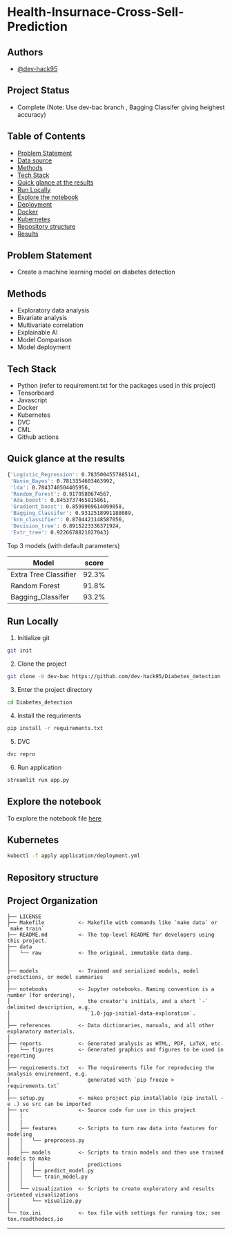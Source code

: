 Health-Insurnace-Cross-Sell-Prediction
==============================


## Authors

- [@dev-hack95](https://www.github.com/dev-hack95)

## Project Status
- Complete (Note: Use dev-bac branch , Bagging Classifer giving heighest accuracy)

## Table of Contents

  - [Problem Statement](#Problem-Statement)
  - [Data source](#data-source)
  - [Methods](#methods)
  - [Tech Stack](#tech-stack)
  - [Quick glance at the results](#quick-glance-at-the-results)
  - [Run Locally](#run-locally)
  - [Explore the notebook](#explore-the-notebook)
  - [Deployment](#Deployment)
  - [Docker](#Docker)
  - [Kubernetes](#Kubernetes)
  - [Repository structure](#repository-structure)
  - [Results](#Results)
  
## Problem Statement
  - Create a machine learning model on diabetes detection

## Methods

- Exploratory data analysis
- Bivariate analysis
- Multivariate correlation
- Explainable AI
- Model Comparison
- Model deployment

## Tech Stack

- Python (refer to requirement.txt for the packages used in this project)
- Tensorboard
- Javascript
- Docker
- Kubernetes
- DVC
- CML
- Github actions

## Quick glance at the results

```bash
{'Logistic_Regression': 0.7835004557885141,
 'Navie_Bayes': 0.7813354603463992,
 'lda': 0.7843740504405956,
 'Random_Forest': 0.9179580674567,
 'Ada_boost': 0.8453737465815861,
 'Gradient_boost': 0.8599969614099058,
 'Bagging_Classifer': 0.9312518991188089,
 'knn_classifier': 0.8704421148587056,
 'Decision_tree': 0.8915223336371924,
 'Extr_tree': 0.9226678821027043}
 ```
 
Top 3 models (with default parameters)

| Model     	                |  score 	          |
|-------------------	        |------------------	|
| Extra Tree Classifier  	    | 92.3% 	          |
| Random Forest    	          | 91.8% 	          |
| Bagging_Classifer           | 93.2% 	          |



## Run Locally

1) Initialize git

```bash
git init
```


2) Clone the project

```bash
git clone -b dev-bac https://github.com/dev-hack95/Diabetes_detection
```

3) Enter the project directory

```bash
cd Diabetes_detection
```

4) Install the requriments

```bash
pip install -r requirements.txt
```
5) DVC

```bash
dvc repro
```

6) Run application

```bash
streamlit run app.py
```

## Explore the notebook

To explore the notebook file [here](https://github.com/dev-hack95/health_insurance_cross_sell_prediction/blob/dev-bac/notebooks/Health%20Insurance%20Cross%20Sell%20Prediction.ipynb)


## Kubernetes

```bash
kubectl -f apply application/deployment.yml
```


## Repository structure
Project Organization
------------

    ├── LICENSE
    ├── Makefile           <- Makefile with commands like `make data` or `make train`
    ├── README.md          <- The top-level README for developers using this project.
    ├── data
    │   └── raw            <- The original, immutable data dump.
    │
    │
    ├── models             <- Trained and serialized models, model predictions, or model summaries
    │
    ├── notebooks          <- Jupyter notebooks. Naming convention is a number (for ordering),
    │                         the creator's initials, and a short `-` delimited description, e.g.
    │                         `1.0-jqp-initial-data-exploration`.
    │
    ├── references         <- Data dictionaries, manuals, and all other explanatory materials.
    │
    ├── reports            <- Generated analysis as HTML, PDF, LaTeX, etc.
    │   └── figures        <- Generated graphics and figures to be used in reporting
    │
    ├── requirements.txt   <- The requirements file for reproducing the analysis environment, e.g.
    │                         generated with `pip freeze > requirements.txt`
    │
    ├── setup.py           <- makes project pip installable (pip install -e .) so src can be imported
    ├── src                <- Source code for use in this project
    │   │
    │   |
    │   ├── features       <- Scripts to turn raw data into features for modeling
    │   │   └── preprocess.py
    │   │
    │   ├── models         <- Scripts to train models and then use trained models to make
    │   │   │                 predictions
    │   │   ├── predict_model.py
    │   │   └── train_model.py
    │   │
    │   └── visualization  <- Scripts to create exploratory and results oriented visualizations
    │       └── visualize.py
    │
    └── tox.ini            <- tox file with settings for running tox; see tox.readthedocs.io


--------
